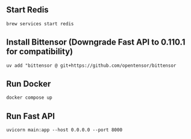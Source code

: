 ## Start Redis
```brew services start redis```

## Install Bittensor (Downgrade Fast API to 0.110.1 for compatibility)
```uv add "bittensor @ git+https://github.com/opentensor/bittensor```

## Run Docker
```docker compose up```

## Run Fast API
```uvicorn main:app --host 0.0.0.0 --port 8000```